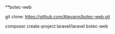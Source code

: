 **botec-web

git clone: https://github.com/Atevann/botec-web.git

composer create-project laravel/laravel botec-web
